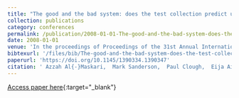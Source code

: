 ```yaml
---
title: "The good and the bad system: does the test collection predict users&apos; effectiveness?"
collection: publications
category: conferences
permalink: /publication/2008-01-01-The-good-and-the-bad-system-does-the-test-collection-predict-users-effectiveness
date: 2008-01-01
venue: 'In the proceedings of Proceedings of the 31st Annual International ACM SIGIR Conference on Research and Development in Information Retrieval, SIGIR 2008, Singapore, July 20-24, 2008'
bibtexurl: '/files/bib/The-good-and-the-bad-system-does-the-test-collection-predict-users-effectiveness.bib'
paperurl: 'https://doi.org/10.1145/1390334.1390347'
citation: ' Azzah Al{-}Maskari,  Mark Sanderson,  Paul Clough,  Eija Airio, &quot;The good and the bad system: does the test collection predict users&amp;apos; effectiveness?.&quot; In the proceedings of Proceedings of the 31st Annual International ACM SIGIR Conference on Research and Development in Information Retrieval, SIGIR 2008, Singapore, July 20-24, 2008, 2008.'
---
```

[Access paper here](https://doi.org/10.1145/1390334.1390347){:target="_blank"}
